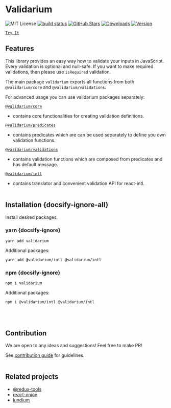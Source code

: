 # Validarium 

![MIT License][license-badge]
[![build status](https://img.shields.io/travis/lundegaard/validarium/master.svg?style=flat-square)](https://travis-ci.org/lundegaard/validarium)
[![GitHub Stars](https://img.shields.io/github/stars/lundegaard/validarium)](https://github.com/lundegaard/validarium)
[![Downloads][downloads-badge]][npm]
[![Version][version-badge]][npm]

[downloads-badge]: https://img.shields.io/npm/dm/@validarium/core.svg
[version-badge]: https://flat.badgen.net/npm/v/@validarium/core
[license-badge]: https://flat.badgen.net/badge/license/MIT/blue
[npm]: https://npmjs.com/package/@validarium/core

[`Try It`](https://runkit.com/aizerin/validarium)

## Features

This library provides an easy way how to validate your inputs in JavaScript.
Every validation is optional and null-safe. If you want to make required validations, then please use `isRequired` validation.

The main package `validarium` exports all functions from both `@validarium/core` and `@validarium/validations`. 

For advanced usage you can use validarium packages separately:

[`@validarium/core`](packages/core)

- contains core functionalities for creating validation definitions.

[`@validarium/predicates`](packages/predicates)

- contains predicates which are can be used separately to define you own validation functions.

[`@validarium/validations`](packages/validations)

- contains validation functions which are composed from predicates and has default message.

[`@validarium/intl`](packages/intl)

- contains translator and convenient validation API for react-intl.
  <br />
  <br />

## Installation {docsify-ignore-all}

Install desired packages.

### yarn {docsify-ignore}

```
yarn add validarium
```

Additional packages:
```
yarn add @validarium/intl @validarium/intl
```

### npm {docsify-ignore}

```
npm i validarium
```

Additional packages:

```
npm i @validarium/intl @validarium/intl
```

<br />
<br />

## Contribution

We are open to any ideas and suggestions! Feel free to make PR!

See [contribution guide](contributing) for guidelines.
<br />
<br />

## Related projects

* [@redux-tools](https://github.com/lundegaard/redux-tools)
* [react-union](https://github.com/lundegaard/react-union)
* [lundium](https://github.com/lundegaard/lundium)
